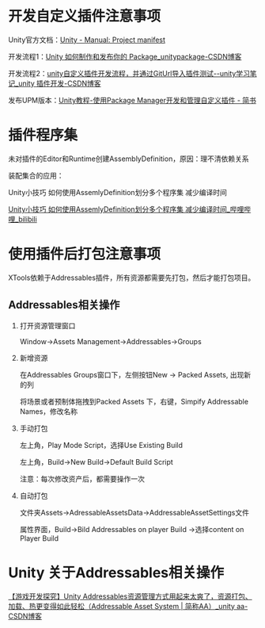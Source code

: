 # 开发自定义插件注意事项

Unity官方文档：[Unity - Manual: Project manifest](https://docs.unity3d.com/2022.2/Documentation/Manual/upm-manifestPrj.html)

开发流程1：[Unity 如何制作和发布你的 Package_unitypackage-CSDN博客](https://blog.csdn.net/Jaihk662/article/details/137688906)

开发流程2：[unity自定义插件开发流程，并通过GitUrl导入插件测试--unity学习笔记_unity 插件开发-CSDN博客](https://blog.csdn.net/qq_38399916/article/details/135699274)

发布UPM版本：[Unity教程-使用Package Manager开发和管理自定义插件 - 简书](https://www.jianshu.com/p/2a7a35454f3a)





# 插件程序集

未对插件的Editor和Runtime创建AssemblyDefinition，原因：理不清依赖关系

装配集合的应用：

Unity小技巧 如何使用AssemlyDefinition划分多个程序集 减少编译时间

[Unity小技巧 如何使用AssemlyDefinition划分多个程序集 减少编译时间_哔哩哔哩_bilibili](https://www.bilibili.com/video/BV1Ud4y1w7zC/?spm_id_from=333.1387.favlist.content.click&vd_source=a08df359422d16d82a30f019bf9ebb8c)



# 使用插件后打包注意事项

XTools依赖于Addressables插件，所有资源都需要先打包，然后才能打包项目。

## Addressables相关操作

1. 打开资源管理窗口

   Window->Assets Management->Addressables->Groups

2. 新增资源

   在Addressables Groups窗口下，左侧按钮New -> Packed Assets, 出现新的列

   将场景或者预制体拖拽到Packed Assets 下，右键，Simpify Addressable Names，修改名称

3. 手动打包

   左上角，Play Mode Script，选择Use Existing Build

   左上角，Build->New Build->Default Build Script

   注意：每次修改资产后，都需要操作一次

4. 自动打包

   文件夹Assets->AdressableAssetsData->AddressableAssetSettings文件

   属性界面，Build->Bild Addressables on player Build ->选择content on Player Build



# Unity 关于Addressables相关操作

[【游戏开发探究】Unity Addressables资源管理方式用起来太爽了，资源打包、加载、热更变得如此轻松（Addressable Asset System | 简称AA）_unity aa-CSDN博客](https://blog.csdn.net/linxinfa/article/details/122390621)
